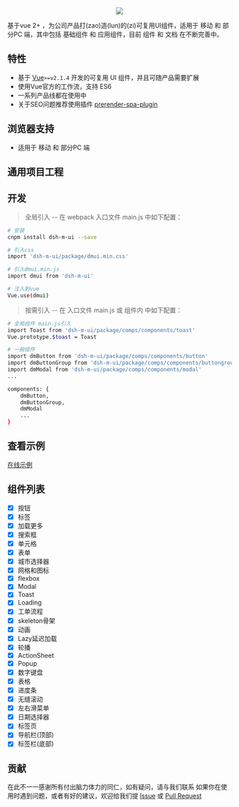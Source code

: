 <div align=center><a href="https://github.com/dsh225/DMUI" target="blank"><img src="http://mrw.so/6x9dvd"/></a></div>  
 
基于vue 2+ ，为公司产品打(zao)造(lun)的(zi)可复用UI组件，适用于 移动 和 部分PC 端，其中包括 基础组件 和 应用组件，目前 组件 和 文档 在不断完善中。

## 特性

- 基于 [Vue](http://vuejs.org/)`>=v2.1.4` 开发的可复用 UI 组件，并且可随产品需要扩展
- 使用Vue官方的工作流，支持 ES6
- 一系列产品线都在使用中
- 关于SEO问题推荐使用插件 [prerender-spa-plugin](https://github.com/chrisvfritz/prerender-spa-plugin)

## 浏览器支持

- 适用于 移动 和 部分PC 端

## 通用项目工程

<!-- - 基于官方扩展的项目工程，集成了Axios，Dayjs和可选的dmui，Vuex https://github.com/dsh225/DMUI -->

## 开发
> 全局引入 -- 在 webpack 入口文件 main.js 中如下配置：

``` bash
# 安装
cnpm install dsh-m-ui --save

# 引入css
import 'dsh-m-ui/package/dmui.min.css'

# 引入dmui.min.js
import dmui from 'dsh-m-ui'

# 注入到vue
Vue.use(dmui)
```

> 按需引入 -- 在 入口文件 main.js 或 组件内 中如下配置：

``` bash
# 全局组件 main.js引入
import Toast from 'dsh-m-ui/package/comps/components/toast'
Vue.prototype.$toast = Toast

# 一般组件
import dmButton from 'dsh-m-ui/package/comps/components/button'
import dmButtonGroup from 'dsh-m-ui/package/comps/components/buttongroup'
import dmModal from 'dsh-m-ui/package/comps/components/modal'
...

components: {
    dmButton,
    dmButtonGroup,
    dmModal
    ...
}
``` 
## 查看示例  

[在线示例](https://dsh225.github.io/DMUI/dist/)  


## 组件列表
- [x] 按钮
- [x] 标签
- [x] 加载更多
- [x] 搜索框
- [x] 单元格
- [x] 表单
- [x] 城市选择器
- [x] 网格和图标
- [x] flexbox
- [x] Modal
- [x] Toast
- [x] Loading
- [x] 工单流程
- [x] skeleton骨架
- [x] 动画
- [x] Lazy延迟加载
- [x] 轮播
- [x] ActionSheet
- [x] Popup
- [x] 数字键盘
- [x] 表格
- [x] 进度条
- [x] 无缝滚动
- [x] 左右滑菜单
- [x] 日期选择器
- [x] 标签页
- [x] 导航栏(顶部)
- [x] 标签栏(底部)

## 贡献

在此不一一感谢所有付出脑力体力的同仁，如有疑问，请与我们联系
如果你在使用时遇到问题，或者有好的建议，欢迎给我们提 [Issue](https://github.com/dsh225/DMUI/issues) 或 [Pull Request](https://github.com/dsh225/DMUI/pulls)
